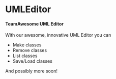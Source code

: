 # UMLEditor
#### TeamAwesome UML Editor

With our awesome, innovative UML Editor you can

- Make classes
- Remove classes
- List classes
- Save/Load classes

And possibly more soon!
